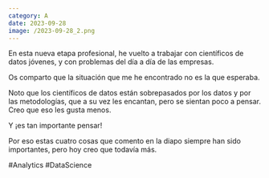 ```yaml
--- 
category: A 
date: 2023-09-28 
image: /2023-09-28_2.png 
--- 
```


En esta nueva etapa profesional, he vuelto a trabajar con científicos de datos jóvenes, y con problemas del día a día de las empresas.

Os comparto que la situación que me he encontrado no es la que esperaba. 

Noto que los científicos de datos están sobrepasados por los datos y por las metodologías, que a su vez les encantan, pero se sientan poco a pensar. Creo que eso les gusta menos. 

Y ¡es tan importante pensar!

Por eso estas cuatro cosas que comento en la diapo siempre han sido importantes, pero hoy creo que todavía más. 

#Analytics #DataScience